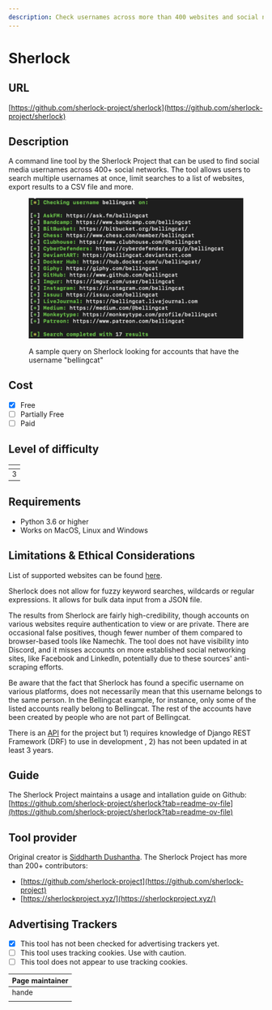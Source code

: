 ```yaml
---
description: Check usernames across more than 400 websites and social networks.
---
```


# Sherlock

## URL

[https://github.com/sherlock-project/sherlock](https://github.com/sherlock-project/sherlock)

## Description

A command line tool by the Sherlock Project that can be used to find social media usernames across 400+ social networks. The tool allows users to search multiple usernames at once, limit searches to a list of websites, export results to a CSV file and more.&#x20;

<figure><img src=".gitbook/assets/Screen Shot 2024-06-06 at 3.26.06 PM.png" alt=""><figcaption><p>A sample query on Sherlock looking for accounts that have the username "bellingcat"</p></figcaption></figure>

## Cost

* [x] Free
* [ ] Partially Free
* [ ] Paid

## Level of difficulty

<table><thead><tr><th data-type="rating" data-max="5"></th></tr></thead><tbody><tr><td>3</td></tr></tbody></table>

## Requirements

* Python 3.6 or higher
* Works on MacOS, Linux and Windows

## Limitations & Ethical Considerations

List of supported websites can be found [here](https://github.com/sherlock-project/sherlock/blob/master/docs/sites.md).

Sherlock does not allow for fuzzy keyword searches, wildcards or regular expressions. It allows for bulk data input from a JSON file.

The results from Sherlock are fairly high-credibility, though accounts on various websites require authentication to view or are private. There are occasional false positives, though fewer number of them compared to browser-based tools like Namechk. The tool does not have visibility into Discord, and it misses accounts on more established social networking sites, like Facebook and LinkedIn, potentially due to these sources' anti-scraping efforts.

Be aware that the fact that Sherlock has found a specific username on various platforms, does not necessarily mean that this username belongs to the same person. In the Bellingcat example, for instance, only some of the listed accounts really belong to Bellingcat. The rest of the accounts have been created by people who are not part of Bellingcat.

There is an [API](https://github.com/sherlock-project/api) for the project but 1) requires knowledge of Django REST Framework (DRF) to use in development , 2) has not been updated in at least 3 years.&#x20;

## Guide

The Sherlock Project maintains a usage and intallation guide on Github: [https://github.com/sherlock-project/sherlock?tab=readme-ov-file](https://github.com/sherlock-project/sherlock?tab=readme-ov-file)

## Tool provider

Original creator is [Siddharth Dushantha](https://github.com/sdushantha). The Sherlock Project has more than 200+ contributors:

* [https://github.com/sherlock-project](https://github.com/sherlock-project)
* [https://sherlockproject.xyz/](https://sherlockproject.xyz/)

## Advertising Trackers

* [x] This tool has not been checked for advertising trackers yet.
* [ ] This tool uses tracking cookies. Use with caution.
* [ ] This tool does not appear to use tracking cookies.

| Page maintainer |
| --------------- |
| hande           |
|                 |

